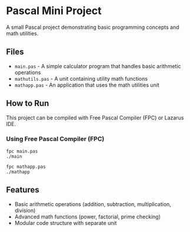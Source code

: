 # Pascal Mini Project

A small Pascal project demonstrating basic programming concepts and math utilities.

## Files

- `main.pas` - A simple calculator program that handles basic arithmetic operations
- `mathutils.pas` - A unit containing utility math functions
- `mathapp.pas` - An application that uses the math utilities unit

## How to Run

This project can be compiled with Free Pascal Compiler (FPC) or Lazarus IDE.

### Using Free Pascal Compiler (FPC)

```
fpc main.pas
./main
```

```
fpc mathapp.pas
./mathapp
```

## Features

- Basic arithmetic operations (addition, subtraction, multiplication, division)
- Advanced math functions (power, factorial, prime checking)
- Modular code structure with separate unit 